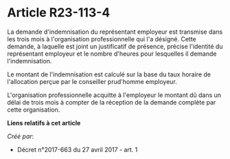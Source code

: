 # Article R23-113-4

La demande d'indemnisation du représentant employeur est transmise dans les trois mois à l'organisation professionnelle qui
l'a désigné. Cette demande, à laquelle est joint un justificatif de présence, précise l'identité du représentant employeur et
le nombre d'heures pour lesquelles il demande l'indemnisation.

Le montant de l'indemnisation est calculé sur la base du taux horaire de l'allocation perçue par le conseiller prud'homme
employeur.

L'organisation professionnelle acquitte à l'employeur le montant dû dans un délai de trois mois à compter de la réception de
la demande complète par cette organisation.

**Liens relatifs à cet article**

_Créé par_:

  - Décret n°2017-663 du 27 avril 2017 - art. 1
